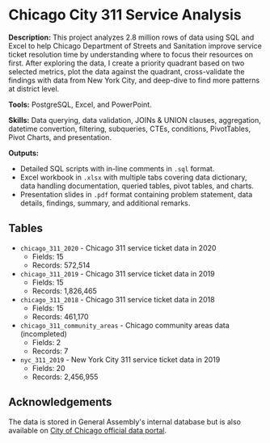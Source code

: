 # Chicago City 311 Service Analysis

**Description:** This project analyzes 2.8 million rows of data using SQL and Excel to help Chicago Department of Streets and Sanitation improve service ticket resolution time by understanding where to focus their resources on first. After exploring the data, I create a priority quadrant based on two selected metrics, plot the data against the quadrant, cross-validate the findings with data from New York City, and deep-dive to find more patterns at district level.

**Tools:** PostgreSQL, Excel, and PowerPoint.

**Skills:** Data querying, data validation, JOINs & UNION clauses, aggregation, datetime convertion, filtering, subqueries, CTEs, conditions, PivotTables, Pivot Charts, and presentation.

**Outputs:**  
- Detailed SQL scripts with in-line comments in `.sql` format.
- Excel workbook in `.xlsx` with multiple tabs covering data dictionary, data handling documentation, queried tables, pivot tables, and charts.
- Presentation slides in `.pdf` format containing problem statement, data details, findings, summary, and additional remarks.

## Tables
- `chicago_311_2020` - Chicago 311 service ticket data in 2020
  - Fields: 15  
  - Records: 572,514
- `chicago_311_2019` - Chicago 311 service ticket data in 2019
  - Fields: 15  
  - Records: 1,826,465
- `chicago_311_2018` - Chicago 311 service ticket data in 2018
  - Fields: 15  
  - Records: 461,170
- `chicago_311_community_areas` - Chicago community areas data (incompleted)
  - Fields: 2  
  - Records: 7
- `nyc_311_2019` - New York City 311 service ticket data in 2019
  - Fields: 20
  - Records: 2,456,955

## Acknowledgements
The data is stored in General Assembly's internal database but is also available on [City of Chicago official data portal](https://data.cityofchicago.org/).
